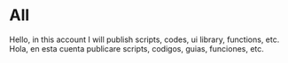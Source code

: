 # All
Hello, in this account I will publish scripts, codes, ui library, functions, etc.
Hola, en esta cuenta publicare scripts, codigos, guias, funciones, etc.
